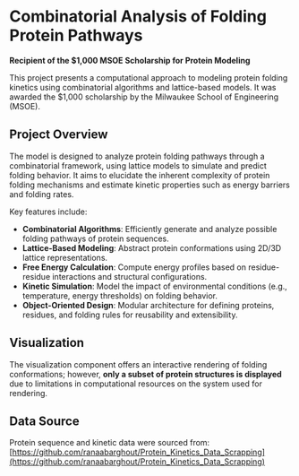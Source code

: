 # Combinatorial Analysis of Folding Protein Pathways

**Recipient of the $1,000 MSOE Scholarship for Protein Modeling**

This project presents a computational approach to modeling protein folding kinetics using combinatorial algorithms and lattice-based models. It was awarded the $1,000 scholarship by the Milwaukee School of Engineering (MSOE).

##  Project Overview

The model is designed to analyze protein folding pathways through a combinatorial framework, using lattice models to simulate and predict folding behavior. It aims to elucidate the inherent complexity of protein folding mechanisms and estimate kinetic properties such as energy barriers and folding rates.

Key features include:

- **Combinatorial Algorithms**: Efficiently generate and analyze possible folding pathways of protein sequences.
- **Lattice-Based Modeling**: Abstract protein conformations using 2D/3D lattice representations.
- **Free Energy Calculation**: Compute energy profiles based on residue-residue interactions and structural configurations.
- **Kinetic Simulation**: Model the impact of environmental conditions (e.g., temperature, energy thresholds) on folding behavior.
- **Object-Oriented Design**: Modular architecture for defining proteins, residues, and folding rules for reusability and extensibility.

##  Visualization

The visualization component offers an interactive rendering of folding conformations; however, **only a subset of protein structures is displayed** due to limitations in computational resources on the system used for rendering.

##  Data Source

Protein sequence and kinetic data were sourced from:  
[https://github.com/ranaabarghout/Protein_Kinetics_Data_Scrapping](https://github.com/ranaabarghout/Protein_Kinetics_Data_Scrapping)

